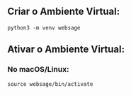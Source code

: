 ## Criar o Ambiente Virtual:
```python3 -m venv websage```

## Ativar o Ambiente Virtual:
### No macOS/Linux:
```source websage/bin/activate```
